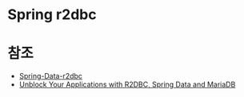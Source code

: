 # Spring r2dbc

# 참조
- [Spring-Data-r2dbc](https://docs.spring.io/spring-data/r2dbc/docs/current/reference/html)
- [Unblock Your Applications with R2DBC, Spring Data and MariaDB](https://mariadb.com/ko/resources/blog/unblock-your-applications-with-r2dbc-spring-data-and-mariadb/)
